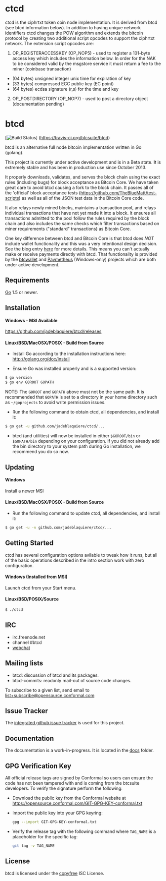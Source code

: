 # ctcd

ctcd is the ciphrtxt token coin node implementation. It is derived from btcd (see btcd information below). In addition to having unique network identifiers ctcd changes the POW algorithm and extends the bitcoin protocol by creating two additional script opcodes to support the ciphrtxt network. The extension script opcodes are:
1. OP_REGISTERACCESSKEY (OP_NOP5) - used to register a 101-byte access key which includes the information below. In order for the NAK to be considered valid by the msgstore service it must return a fee to the miner (coinbase transaction)
 * (04 bytes) unsigned integer unix time for expiration of key
 * (33 bytes) compressed ECC public key (EC point)
 * (64 bytes) ecdsa signature (r,s) for the time and key

2. OP_POSTDIRECTORY (OP_NOP7) - used to post a directory object (documentation pending)

btcd
====

[![Build Status](https://travis-ci.org/btcsuite/btcd.png?branch=master)]
(https://travis-ci.org/btcsuite/btcd)

btcd is an alternative full node bitcoin implementation written in Go (golang).

This project is currently under active development and is in a Beta state.  It
is extremely stable and has been in production use since October 2013.

It properly downloads, validates, and serves the block chain using the exact
rules (including bugs) for block acceptance as Bitcoin Core.  We have taken
great care to avoid btcd causing a fork to the block chain.  It passes all of
the 'official' block acceptance tests
(https://github.com/TheBlueMatt/test-scripts) as well as all of the JSON test
data in the Bitcoin Core code.

It also relays newly mined blocks, maintains a transaction pool, and relays
individual transactions that have not yet made it into a block.  It ensures all
transactions admitted to the pool follow the rules required by the block chain
and also includes the same checks which filter transactions based on
miner requirements ("standard" transactions) as Bitcoin Core.

One key difference between btcd and Bitcoin Core is that btcd does *NOT* include
wallet functionality and this was a very intentional design decision.  See the
blog entry [here](https://blog.conformal.com/btcd-not-your-moms-bitcoin-daemon)
for more details.  This means you can't actually make or receive payments
directly with btcd.  That functionality is provided by the
[btcwallet](https://github.com/btcsuite/btcwallet) and
[Paymetheus](https://github.com/btcsuite/Paymetheus) (Windows-only) projects
which are both under active development.

## Requirements

[Go](http://golang.org) 1.5 or newer.

## Installation

#### Windows - MSI Available

https://github.com/jadeblaquiere/btcd/releases

#### Linux/BSD/MacOSX/POSIX - Build from Source

- Install Go according to the installation instructions here:
  http://golang.org/doc/install

- Ensure Go was installed properly and is a supported version:

```bash
$ go version
$ go env GOROOT GOPATH
```

NOTE: The `GOROOT` and `GOPATH` above must not be the same path.  It is
recommended that `GOPATH` is set to a directory in your home directory such as
`~/goprojects` to avoid write permission issues.

- Run the following command to obtain ctcd, all dependencies, and install it:

```bash
$ go get -u github.com/jadeblaquiere/ctcd/...
```

- btcd (and utilities) will now be installed in either ```$GOROOT/bin``` or
  ```$GOPATH/bin``` depending on your configuration.  If you did not already
  add the bin directory to your system path during Go installation, we
  recommend you do so now.

## Updating

#### Windows

Install a newer MSI

#### Linux/BSD/MacOSX/POSIX - Build from Source

- Run the following command to update ctcd, all dependencies, and install it:

```bash
$ go get -u -v github.com/jadeblaquiere/ctcd/...
```

## Getting Started

ctcd has several configuration options avilable to tweak how it runs, but all
of the basic operations described in the intro section work with zero
configuration.

#### Windows (Installed from MSI)

Launch ctcd from your Start menu.

#### Linux/BSD/POSIX/Source

```bash
$ ./ctcd
````

## IRC

- irc.freenode.net
- channel #btcd
- [webchat](https://webchat.freenode.net/?channels=btcd)

## Mailing lists

- btcd: discussion of btcd and its packages.
- btcd-commits: readonly mail-out of source code changes.

To subscribe to a given list, send email to list+subscribe@opensource.conformal.com

## Issue Tracker

The [integrated github issue tracker](https://github.com/jadeblaquiere/btcd/issues)
is used for this project.

## Documentation

The documentation is a work-in-progress.  It is located in the [docs](https://github.com/jadeblaquiere/btcd/tree/master/docs) folder.

## GPG Verification Key

All official release tags are signed by Conformal so users can ensure the code
has not been tampered with and is coming from the btcsuite developers.  To
verify the signature perform the following:

- Download the public key from the Conformal website at
  https://opensource.conformal.com/GIT-GPG-KEY-conformal.txt

- Import the public key into your GPG keyring:
  ```bash
  gpg --import GIT-GPG-KEY-conformal.txt
  ```

- Verify the release tag with the following command where `TAG_NAME` is a
  placeholder for the specific tag:
  ```bash
  git tag -v TAG_NAME
  ```

## License

btcd is licensed under the [copyfree](http://copyfree.org) ISC License.
